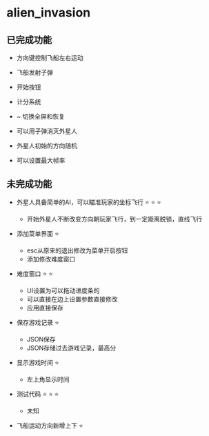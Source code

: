 # alien_invasion

## 已完成功能

- 方向键控制飞船左右运动

- 飞船发射子弹
- 开始按钮
- 计分系统
- ~ 切换全屏和恢复
- 可以用子弹消灭外星人
- 外星人初始的方向随机
- 可以设置最大帧率

## 未完成功能

- 外星人具备简单的AI，可以瞄准玩家的坐标飞行 :star: :star: :star:
  - 开始外星人不断改变方向朝玩家飞行，到一定距离脱锁，直线飞行

- 添加菜单界面 :star:
  - esc从原来的退出修改为菜单开启按钮
  - 添加修改难度窗口

- 难度窗口 :star: :star:
  - UI设置为可以拖动进度条的
  - 可以直接在边上设置参数直接修改
  - 应用直接保存

- 保存游戏记录 :star:
  - JSON保存
  - JSON存储过去游戏记录，最高分
- 显示游戏时间 :star:
  - 左上角显示时间

- 测试代码 :star: :star: :star:
  - 未知

- 飞船运动方向新增上下 :star:
